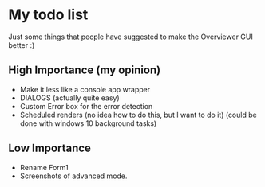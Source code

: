 My todo list
============

Just some things that people have suggested to make the Overviewer GUI better :)

High Importance (my opinion)
----------------------------
-  Make it less like a console app wrapper
-  DIALOGS (actually quite easy)
-  Custom Error box for the error detection
-  Scheduled renders (no idea how to do this, but I want to do it) (could be done with windows 10 background tasks)

Low Importance
--------------
-  Rename Form1
-  Screenshots of advanced mode.
